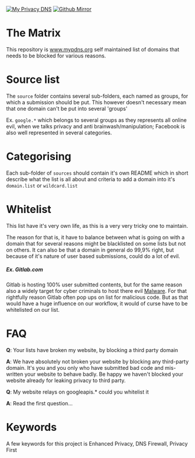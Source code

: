 [![My Privacy DNS](https://img.shields.io/badge/View-Mirror-e24329.svg?logo=gitlab&style=plastic)](https://mypdns.org/my-privacy-dns/matrix)
[![Github Mirror](https://img.shields.io/badge/View-Mirror-e24329.svg?logo=github&style=plastic)](https://github.com/mypdns/matrix)

# The Matrix

This repository is www.mypdns.org self maintained list of domains that
needs to be blocked for various reasons.

# Source list
The `source` folder contains several sub-folders, each named as groups,
for which a submission should be put. This however doesn't necessary
mean that one domain can't be put into several 'groups'

Ex. `google.*` which belongs to several groups as they represents all
online evil, when we talks privacy and anti brainwash/manipulation;
Facebook is also well represented in several categories.

# Categorising
Each sub-folder of `sources` should contain it's own README which in
short describe what the list is all about and criteria to add a domain
into it's `domain.list` or `wildcard.list`

# Whitelist
This list have it's very own life, as this is a very very tricky one to
maintain.

The reason for that is, it have to balance between what is going on with
a domain that for several reasons might be blacklisted on some lists
but not on others. It can also be that a domain in general do 99,9%
right, but because of it's nature of user based submissions, could do a
lot of evil.

##### Ex. Gitlab.com

Gitlab is hosting 100% user submitted contents, but for the same reason also a
widely target for cyber criminals to host there evil
[Malware](https://en.wikipedia.org/wiki/Malware). For that rightfully
reason Gitlab often pop ups on list for malicious code. But as that
would have a huge influence on our workflow, it would of curse have to be
whitelisted on our list.

# FAQ
**Q**: Your lists have broken my website, by blocking a third party
domain

**A**: We have absolutely not broken your website by blocking any
third-party domain.
It's you and you only who have submitted bad code and mis-written your
website to behave badly. Be happy we haven't blocked your website
already for leaking privacy to third party.

**Q**: My website relays on googleapis.* could you whitelist it

**A**: Read the first question...
# Keywords
A few keywords for this project is Enhanced Privacy, DNS Firewall,
Privacy First
